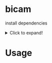 # bicam



install dependencies

<details>
  <summary>Click to expand!</summary>
  
  Install gstreamer libs
  ```
  sudo apt install \
  libssl1.1 \
  libgstreamer1.0-0 \
  gstreamer1.0-tools \
  gstreamer1.0-plugins-good \
  gstreamer1.0-plugins-bad \
  gstreamer1.0-plugins-ugly \
  gstreamer1.0-libav \
  libgstrtspserver-1.0-0
  ```

  OpenCV compilation command:
  ```
  mkdir build
  cd build
  cmake -D CMAKE_BUILD_TYPE=RELEASE \
  -D INSTALL_PYTHON_EXAMPLES=OFF \
  -D BUILD_EXAMPLES=OFF \
  -D BUILD_SHARED_LIBS=OFF \
  -D INSTALL_C_EXAMPLES=OFF \
  -D PYTHON_EXECUTABLE=/usr/bin/python3 \
  -D BUILD_opencv_python2=OFF \
  -D CMAKE_INSTALL_PREFIX=/usr \
  -D PYTHON3_EXECUTABLE=/usr/bin/python3 \
  -D PYTHON3_INCLUDE_DIR=/usr/include/python3.8 \
  -D PYTHON3_PACKAGES_PATH=/usr/lib/python3/dist-packages \
  -D CUDAARITHM=OFF \
  -D BUILD_opencv_cudabgsegm=OFF \
  -D CUDAFILTERS=OFF \
  -D CUDAIMGPROC=OFF \
  -D CUDAFEATURES2D=OFF \
  -D CUDALEGACY=OFF \
  -D CUDAOBJDETECT=OFF \
  -D CUDAOPTFLOW=OFF \
  -D CUDACODEC=OFF \
  -D BUILD_OPENCV_DNN=OFF \
  -D OPENCV_EXTRA_MODULES_PATH=/home/maxim/experiment/opencv_contrib/modules \
  -D BUILD_DNN_OPENCL=OFF \
  -D BUILD_OPENCV_XIMGPROC=ON \
  -D WITH_GSTREAMER=ON ..
  ```
    ## Heading

</details>

# Usage
